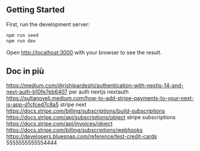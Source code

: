 ## Getting Started

First, run the development server:

```bash
npm run seed
npm run dev
```

Open [http://localhost:3000](http://localhost:3000) with your browser to see the result.


## Doc in più

https://medium.com/@rishipardeshi/authentication-with-nextjs-14-and-next-auth-b10fe7eb6407 per auth nextjs nextauth
https://sultanoveli.medium.com/how-to-add-stripe-payments-to-your-next-js-app-d1cfced7c8a5 stripe next
https://docs.stripe.com/billing/subscriptions/build-subscriptions
https://docs.stripe.com/api/subscriptions/object stripe subscriptions
https://docs.stripe.com/api/invoices/object
https://docs.stripe.com/billing/subscriptions/webhooks
https://developers.bluesnap.com/reference/test-credit-cards 5555555555554444